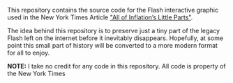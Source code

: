 This repository contains the source code for the Flash interactive graphic used in the New York Times Article ["All of Inflation’s Little Parts"](https://archive.nytimes.com/www.nytimes.com/interactive/2008/05/03/business/20080403_SPENDING_GRAPHIC.html?_r=0).

The idea behind this repository is to preserve just a tiny part of the legacy Flash left on the internet before it inevitably disappears. Hopefully, at some point this small part of history will be converted to a more modern format for all to enjoy.

**NOTE:** I take no credit for any code in this repository. All code is property of the New York Times
